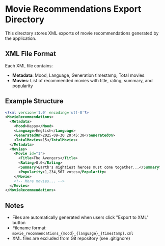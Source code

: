 # Movie Recommendations Export Directory

This directory stores XML exports of movie recommendations generated by the application.

## XML File Format

Each XML file contains:
- **Metadata**: Mood, Language, Generation timestamp, Total movies
- **Movies**: List of recommended movies with title, rating, summary, and popularity

## Example Structure

```xml
<?xml version='1.0' encoding='utf-8'?>
<MovieRecommendations>
  <Metadata>
    <Mood>Happy</Mood>
    <Language>English</Language>
    <GeneratedOn>2025-09-30 20:45:30</GeneratedOn>
    <TotalMovies>15</TotalMovies>
  </Metadata>
  <Movies>
    <Movie id="1">
      <Title>The Avengers</Title>
      <Rating>8.0</Rating>
      <Summary>Earth's mightiest heroes must come together...</Summary>
      <Popularity>1,234,567 votes</Popularity>
    </Movie>
    <!-- More movies... -->
  </Movies>
</MovieRecommendations>
```

## Notes

- Files are automatically generated when users click "Export to XML" button
- Filename format: `movie_recommendations_{mood}_{language}_{timestamp}.xml`
- XML files are excluded from Git repository (see .gitignore)
